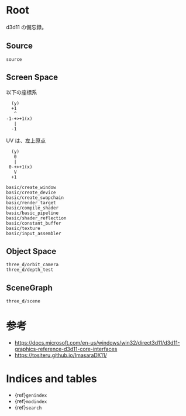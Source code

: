 # Root

d3d11 の備忘録。

## Source

```{toctree}
source
```

## Screen Space

以下の座標系

```
  (y)
  +1
   ^
-1-+>+1(x)
   |
  -1
```

UV は、左上原点

```
  (y)
   0
   |
 0-+>+1(x)
   V
  +1
```

```{toctree}
basic/create_window
basic/create_device
basic/create_swapchain
basic/render_target
basic/compile_shader
basic/basic_pipeline
basic/shader_reflection
basic/constant_buffer
basic/texture
basic/input_assembler
```

## Object Space

```{toctree}
three_d/orbit_camera
three_d/depth_test
```

## SceneGraph

```{toctree}
three_d/scene
```

# 参考

* <https://docs.microsoft.com/en-us/windows/win32/direct3d11/d3d11-graphics-reference-d3d11-core-interfaces>
* <https://tositeru.github.io/ImasaraDX11/>

# Indices and tables

* {ref}`genindex`
* {ref}`modindex`
* {ref}`search`
